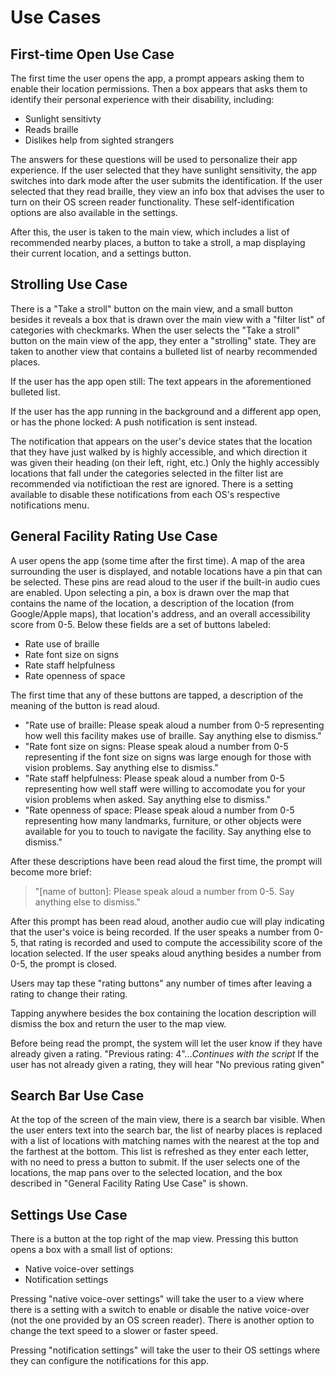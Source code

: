 # Use Cases

## First-time Open Use Case

The first time the user opens the app, a prompt appears asking them to enable their location permissions. Then a box appears that asks them to identify their personal experience with their disability, including:

- Sunlight sensitivty
- Reads braille
- Dislikes help from sighted strangers

The answers for these questions will be used to personalize their app experience. If the user selected that they have sunlight sensitivity, the app switches into dark mode after the user submits the identification. If the user selected that they read braille, they view an info box that advises the user to turn on their OS screen reader functionality. These self-identification options are also available in the settings.

After this, the user is taken to the main view, which includes a list of recommended nearby places, a button to take a stroll, a map displaying their current location, and a settings button.

## Strolling Use Case

There is a "Take a stroll" button on the main view, and a small button besides it reveals a box that is drawn over the main view with a "filter list" of categories with checkmarks. When the user selects the "Take a stroll" button on the main view of the app, they enter a "strolling" state. They are taken to another view that contains a bulleted list of nearby recommended places.

If the user has the app open still:
The text appears in the aforementioned bulleted list.

If the user has the app running in the background and a different app open, or has the phone locked:
A push notification is sent instead.

The notification that appears on the user's device states that the location that they have just walked by is highly accessible, and which direction it was given their heading (on their left, right, etc.) Only the highly accessibly locations that fall under the categories selected in the filter list are recommended via notifictioan the rest are ignored. There is a setting available to disable these notifications from each OS's respective notifications menu.

## General Facility Rating Use Case

A user opens the app (some time after the first time). A map of the area surrounding the user is displayed, and notable locations have a pin that can be selected. These pins are read aloud to the user if the built-in audio cues are enabled. Upon selecting a pin, a box is drawn over the map that contains the name of the location, a description of the location (from Google/Apple maps), that location's address, and an overall accessibility score from 0-5. Below these fields are a set of buttons labeled:

-   Rate use of braille
-   Rate font size on signs
-   Rate staff helpfulness
-   Rate openness of space

The first time that any of these buttons are tapped, a description of the meaning of the button is read aloud.

-   "Rate use of braille: Please speak aloud a number from 0-5 representing how well this facility makes use of braille. Say anything else to dismiss."
-   "Rate font size on signs: Please speak aloud a number from 0-5 representing if the font size on signs was large enough for those with vision problems. Say anything else to dismiss."
-   "Rate staff helpfulness: Please speak aloud a number from 0-5 representing how well staff were willing to accomodate you for your vision problems when asked. Say anything else to dismiss."
-   "Rate openness of space: Please speak aloud a number from 0-5 representing how many landmarks, furniture, or other objects were available for you to touch to navigate the facility. Say anything else to dismiss."

After these descriptions have been read aloud the first time, the prompt will become more brief:

> "[name of button]: Please speak aloud a number from 0-5. Say anything else to dismiss."

After this prompt has been read aloud, another audio cue will play indicating that the user's voice is being recorded. If the user speaks a number from 0-5, that rating is recorded and used to compute the accessibility score of the location selected. If the user speaks aloud anything besides a number from 0-5, the prompt is closed.

Users may tap these "rating buttons" any number of times after leaving a rating to change their rating.

Tapping anywhere besides the box containing the location description will dismiss the box and return the user to the map view.

Before being read the prompt, the system will let the user know if they have already given a rating. "Previous rating: 4"..._Continues with the script_
If the user has not already given a rating, they will hear "No previous rating given"

## Search Bar Use Case

At the top of the screen of the main view, there is a search bar visible. When the user enters text into the search bar, the list of nearby places is replaced with a list of locations with matching names with the nearest at the top and the farthest at the bottom. This list is refreshed as they enter each letter, with no need to press a button to submit. If the user selects one of the locations, the map pans over to the selected location, and the box described in "General Facility Rating Use Case" is shown.
## Settings Use Case

There is a button at the top right of the map view. Pressing this button opens a box with a small list of options:

-   Native voice-over settings
-   Notification settings

Pressing "native voice-over settings" will take the user to a view where there is a setting with a switch to enable or disable the native voice-over (not the one provided by an OS screen reader). There is another option to change the text speed to a slower or faster speed.

Pressing "notification settings" will take the user to their OS settings where they can configure the notifications for this app.
